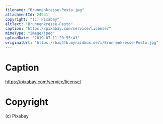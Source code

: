 ```yaml
---
filename: "Brunnenkresse-Pesto.jpg"
attachmentId: 24941
copyright: "(c) Pixabay"
altText: "Brunnenkresse-Pesto"
caption: "https://pixabay.com/service/license/"
mimeType: "image/jpeg"
uploadDate: "2019-07-11 20:55:43"
originalUrl: "https://bxq4fb.myraidbox.de/i/Brunnenkresse-Pesto.jpg"
---
```


# Caption

https://pixabay.com/service/license/

# Copyright

(c) Pixabay
